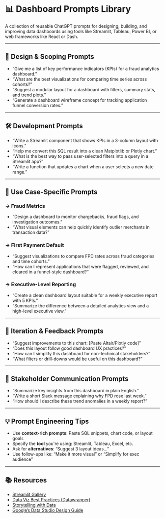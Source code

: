 # 📊 Dashboard Prompts Library

A collection of reusable ChatGPT prompts for designing, building, and improving data dashboards using tools like Streamlit, Tableau, Power BI, or web frameworks like React or Dash.

---

## 🧠 Design & Scoping Prompts

- “Give me a list of key performance indicators (KPIs) for a fraud analytics dashboard.”
- “What are the best visualizations for comparing time series across cohorts?”
- “Suggest a modular layout for a dashboard with filters, summary stats, and trend plots.”
- “Generate a dashboard wireframe concept for tracking application funnel conversion rates.”

---

## 🛠️ Development Prompts

- “Write a Streamlit component that shows KPIs in a 3-column layout with icons.”
- “Help me convert this SQL result into a clean Matplotlib or Plotly chart.”
- “What is the best way to pass user-selected filters into a query in a Streamlit app?”
- “Write a function that updates a chart when a user selects a new date range.”

---

## 🎯 Use Case-Specific Prompts

### → Fraud Metrics

- “Design a dashboard to monitor chargebacks, fraud flags, and investigation outcomes.”
- “What visual elements can help quickly identify outlier merchants in transaction data?”

### → First Payment Default

- “Suggest visualizations to compare FPD rates across fraud categories and time cohorts.”
- “How can I represent applications that were flagged, reviewed, and cleared in a funnel-style dashboard?”

### → Executive-Level Reporting

- “Create a clean dashboard layout suitable for a weekly executive report with 5 KPIs.”
- “Summarize the difference between a detailed analytics view and a high-level executive view.”

---

## 🔁 Iteration & Feedback Prompts

- “Suggest improvements to this chart: [Paste Altair/Plotly code]”
- “Does this layout follow good dashboard UX practices?”
- “How can I simplify this dashboard for non-technical stakeholders?”
- “What filters or drill-downs would be useful on this dashboard?”

---

## 🤝 Stakeholder Communication Prompts

- “Summarize key insights from this dashboard in plain English.”
- “Write a short Slack message explaining why FPD rose last week.”
- “How should I describe these trend anomalies in a weekly report?”

---

## 💡 Prompt Engineering Tips

- Use **context-rich prompts**: Paste SQL snippets, chart code, or layout goals
- Specify the **tool** you're using: Streamlit, Tableau, Excel, etc.
- Ask for **alternatives**: “Suggest 3 layout ideas...”
- Use follow-ups like: “Make it more visual” or “Simplify for exec audience”

---

## 📚 Resources

- [Streamlit Gallery](https://streamlit.io/gallery)  
- [Data Viz Best Practices (Datawrapper)](https://blog.datawrapper.de/category/best-practices/)  
- [Storytelling with Data](https://www.storytellingwithdata.com/)  
- [Google’s Data Studio Design Guide](https://support.google.com/looker-studio/answer/9274625)
